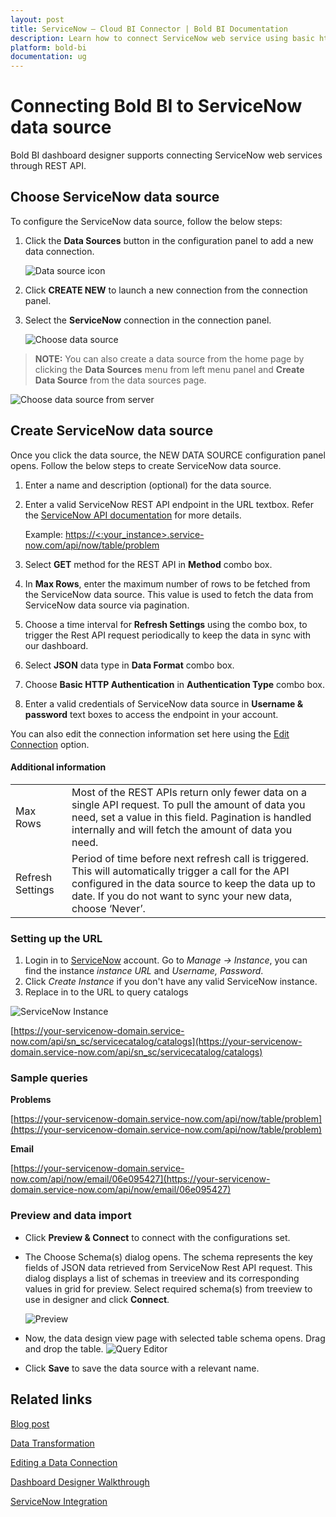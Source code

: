 ```yaml
---
layout: post
title: ServiceNow – Cloud BI Connector | Bold BI Documentation
description: Learn how to connect ServiceNow web service using basic http authentication with Bold BI Cloud and create data source.
platform: bold-bi
documentation: ug
---
```


# Connecting Bold BI to ServiceNow data source
Bold BI dashboard designer supports connecting ServiceNow web services through REST API. 

## Choose ServiceNow data source
To configure the ServiceNow data source, follow the below steps:
1. Click the **Data Sources** button in the configuration panel to add a new data connection.

   ![Data source icon](/static/assets/cloud/working-with-datasource/data-connectors/images/common/DataSourcesIcon.png)

2. Click **CREATE NEW** to launch a new connection from the connection panel.
3. Select the **ServiceNow** connection in the connection panel.

   ![Choose data source](/static/assets/cloud/working-with-datasource/data-connectors/images/servicenow/ChooseDS.png)

> **NOTE:**  You can also create a data source from the home page by clicking the **Data Sources** menu from left menu panel and **Create Data Source** from the data sources page.

   ![Choose data source from server](/static/assets/cloud/working-with-datasource/data-connectors/images/servicenow/ChooseDS_server.png)

## Create ServiceNow data source
Once you click the data source, the NEW DATA SOURCE configuration panel opens. Follow the below steps to create ServiceNow data source.
1. Enter a name and description (optional) for the data source.
2. Enter a valid ServiceNow REST API endpoint in the URL textbox. Refer the [ServiceNow API documentation](https://developer.servicenow.com/app.do#!/rest_api_doc) for more details.

    Example: [https://&lt;:your_instance&gt;.service-now.com/api/now/table/problem](https://%3c:your_instance%3e.service-now.com/api/now/table/problem)

3. Select **GET** method for the REST API in **Method** combo box.
4. In **Max Rows**, enter the maximum number of rows to be fetched from the ServiceNow data source. This value is used to fetch the data from ServiceNow data source via pagination.
5. Choose a time interval for **Refresh Settings** using the combo box, to trigger the Rest API request periodically to keep the data in sync with our dashboard.  
6. Select **JSON** data type in **Data Format** combo box.
7. Choose **Basic HTTP Authentication** in **Authentication Type** combo box.
8. Enter a valid credentials of ServiceNow data source in  **Username & password** text boxes to access the endpoint in your account.

You can also edit the connection information set here using the [Edit Connection](/cloud-bi/working-with-data-source/editing-a-data-connection/) option.

#### Additional information
<table width="600">
<tr>
<td>
Max Rows
</td>
<td>
Most of the REST APIs return only fewer data on a single API request. To pull the amount of data you need, set a value in this field.  
Pagination is handled internally and will fetch the amount of data you need.
</td>
</tr>
<tr>
<td>
Refresh Settings
</td>
<td>
Period of time before next refresh call is triggered. This will automatically trigger a call for the API configured in the data source to keep the data up to date. If you do not want to sync your new data, choose ‘Never’.
</td>
</tr>
</table>

### Setting up the URL

1. Login in to [ServiceNow](https://www.servicenow.com/#) account. Go to *Manage -> Instance*, you can find the instance *instance URL* and *Username, Password*.
2. Click *Create Instance* if you don't have any valid ServiceNow instance.
3. Replace in to the URL to query catalogs

![ServiceNow Instance](/static/assets/cloud/working-with-datasource/data-connectors/images/servicenow/InstanceDS.png)

[https://your-servicenow-domain.service-now.com/api/sn_sc/servicecatalog/catalogs](https://your-servicenow-domain.service-now.com/api/sn_sc/servicecatalog/catalogs)

### Sample queries

**Problems**

[https://your-servicenow-domain.service-now.com/api/now/table/problem](https://your-servicenow-domain.service-now.com/api/now/table/problem)

**Email**

[https://your-servicenow-domain.service-now.com/api/now/email/06e095427](https://your-servicenow-domain.service-now.com/api/now/email/06e095427)


### Preview and data import
* Click **Preview & Connect** to connect with the configurations set.
* The Choose Schema(s) dialog opens. The schema represents the key fields of JSON data retrieved from ServiceNow Rest API request. This dialog displays a list of schemas in treeview and its corresponding values in grid for preview. Select required schema(s) from treeview to use in designer and click **Connect**.

   ![Preview](/static/assets/cloud/working-with-datasource/data-connectors/images/common/Preview.png)

* Now, the data design view page with selected table schema opens. Drag and drop the table.
   ![Query Editor](/static/assets/cloud/working-with-datasource/data-connectors/images/common/QueryEditor.png)

* Click **Save** to save the data source with a relevant name.

## Related links

[Blog post](https://www.boldbi.com/blog/build-a-servicenow-incident-management-monitoring-dashboard-in-a-minute)

[Data Transformation](/cloud-bi/working-with-data-source/transforming-data/joining-table/)

[Editing a Data Connection](/cloud-bi/working-with-data-source/editing-a-data-connection/)   

[Dashboard Designer Walkthrough](/cloud-bi/getting-started/quick-start/)

[ServiceNow Integration](https://www.boldbi.com/integrations/servicenow?utm_source=syncfusion&utm_medium=documentation&utm_campaign=boldbiservicenowintegration)